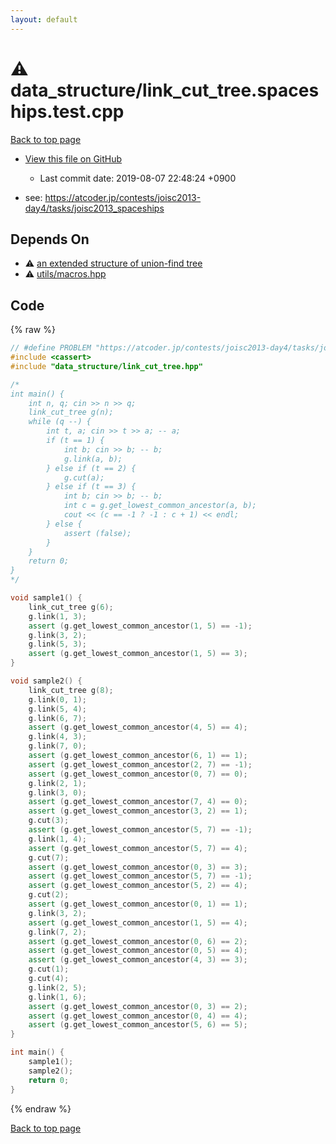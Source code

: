 ```yaml
---
layout: default
---
```


<!-- mathjax config similar to math.stackexchange -->
<script type="text/javascript" async
  src="https://cdnjs.cloudflare.com/ajax/libs/mathjax/2.7.5/MathJax.js?config=TeX-MML-AM_CHTML">
</script>
<script type="text/x-mathjax-config">
  MathJax.Hub.Config({
    TeX: { equationNumbers: { autoNumber: "AMS" }},
    tex2jax: {
      inlineMath: [ ['$','$'] ],
      processEscapes: true
    },
    "HTML-CSS": { matchFontHeight: false },
    displayAlign: "left",
    displayIndent: "2em"
  });
</script>

<script type="text/javascript" src="https://cdnjs.cloudflare.com/ajax/libs/jquery/3.4.1/jquery.min.js"></script>
<script src="https://cdn.jsdelivr.net/npm/jquery-balloon-js@1.1.2/jquery.balloon.min.js" integrity="sha256-ZEYs9VrgAeNuPvs15E39OsyOJaIkXEEt10fzxJ20+2I=" crossorigin="anonymous"></script>
<script type="text/javascript" src="../../assets/js/copy-button.js"></script>
<link rel="stylesheet" href="../../assets/css/copy-button.css" />


# :warning: data_structure/link_cut_tree.spaceships.test.cpp
<a href="../../index.html">Back to top page</a>

* <a href="{{ site.github.repository_url }}/blob/master/data_structure/link_cut_tree.spaceships.test.cpp">View this file on GitHub</a>
    - Last commit date: 2019-08-07 22:48:24 +0900


* see: <a href="https://atcoder.jp/contests/joisc2013-day4/tasks/joisc2013_spaceships">https://atcoder.jp/contests/joisc2013-day4/tasks/joisc2013_spaceships</a>


## Depends On
* :warning: <a href="../../library/data_structure/link_cut_tree.hpp.html">an extended structure of union-find tree</a>
* :warning: <a href="../../library/utils/macros.hpp.html">utils/macros.hpp</a>


## Code
{% raw %}
```cpp
// #define PROBLEM "https://atcoder.jp/contests/joisc2013-day4/tasks/joisc2013_spaceships"
#include <cassert>
#include "data_structure/link_cut_tree.hpp"

/*
int main() {
    int n, q; cin >> n >> q;
    link_cut_tree g(n);
    while (q --) {
        int t, a; cin >> t >> a; -- a;
        if (t == 1) {
            int b; cin >> b; -- b;
            g.link(a, b);
        } else if (t == 2) {
            g.cut(a);
        } else if (t == 3) {
            int b; cin >> b; -- b;
            int c = g.get_lowest_common_ancestor(a, b);
            cout << (c == -1 ? -1 : c + 1) << endl;
        } else {
            assert (false);
        }
    }
    return 0;
}
*/

void sample1() {
    link_cut_tree g(6);
    g.link(1, 3);
    assert (g.get_lowest_common_ancestor(1, 5) == -1);
    g.link(3, 2);
    g.link(5, 3);
    assert (g.get_lowest_common_ancestor(1, 5) == 3);
}

void sample2() {
    link_cut_tree g(8);
    g.link(0, 1);
    g.link(5, 4);
    g.link(6, 7);
    assert (g.get_lowest_common_ancestor(4, 5) == 4);
    g.link(4, 3);
    g.link(7, 0);
    assert (g.get_lowest_common_ancestor(6, 1) == 1);
    assert (g.get_lowest_common_ancestor(2, 7) == -1);
    assert (g.get_lowest_common_ancestor(0, 7) == 0);
    g.link(2, 1);
    g.link(3, 0);
    assert (g.get_lowest_common_ancestor(7, 4) == 0);
    assert (g.get_lowest_common_ancestor(3, 2) == 1);
    g.cut(3);
    assert (g.get_lowest_common_ancestor(5, 7) == -1);
    g.link(1, 4);
    assert (g.get_lowest_common_ancestor(5, 7) == 4);
    g.cut(7);
    assert (g.get_lowest_common_ancestor(0, 3) == 3);
    assert (g.get_lowest_common_ancestor(5, 7) == -1);
    assert (g.get_lowest_common_ancestor(5, 2) == 4);
    g.cut(2);
    assert (g.get_lowest_common_ancestor(0, 1) == 1);
    g.link(3, 2);
    assert (g.get_lowest_common_ancestor(1, 5) == 4);
    g.link(7, 2);
    assert (g.get_lowest_common_ancestor(0, 6) == 2);
    assert (g.get_lowest_common_ancestor(0, 5) == 4);
    assert (g.get_lowest_common_ancestor(4, 3) == 3);
    g.cut(1);
    g.cut(4);
    g.link(2, 5);
    g.link(1, 6);
    assert (g.get_lowest_common_ancestor(0, 3) == 2);
    assert (g.get_lowest_common_ancestor(0, 4) == 4);
    assert (g.get_lowest_common_ancestor(5, 6) == 5);
}

int main() {
    sample1();
    sample2();
    return 0;
}

```
{% endraw %}

<a href="../../index.html">Back to top page</a>

